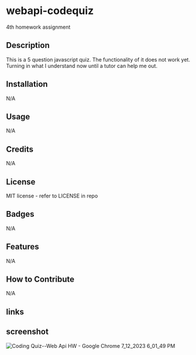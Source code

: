 # webapi-codequiz
4th homework assignment 

## Description 
This is a 5 question javascript quiz. The functionality of it does not work yet. Turning in what I understand now until a tutor can help me out. 

## Installation

N/A

## Usage 
N/A

## Credits

N/A

## License

MIT license - refer to LICENSE in repo

## Badges

N/A

## Features

N/A

## How to Contribute
N/A

## links


## screenshot
![Coding Quiz--Web Api HW - Google Chrome 7_12_2023 6_01_49 PM](https://github.com/LauerPeter/webapi-codequiz/assets/135652706/f193a6c8-d08d-45f2-af8f-75a8dc72d3d6)
